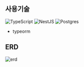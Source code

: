 ## 사용기술
![TypeScript](https://img.shields.io/badge/typescript-%23007ACC.svg?style=for-the-badge&logo=typescript&logoColor=white)
![NestJS](https://img.shields.io/badge/nestjs-%23E0234E.svg?style=for-the-badge&logo=nestjs&logoColor=white)
![Postgres](https://img.shields.io/badge/postgres-%23316192.svg?style=for-the-badge&logo=postgresql&logoColor=white)
- typeorm

## ERD
![erd](https://github.com/wooomr2/nestjs-delivery/assets/92091769/4f5f81ff-c44d-416f-8f62-70ee97afbb5e)
